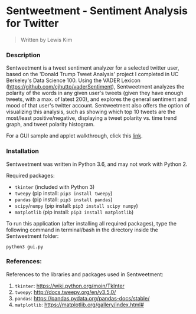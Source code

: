 # Sentweetment - Sentiment Analysis for Twitter
> Written by Lewis Kim

### Description

Sentweetment is a tweet sentiment analyzer for a selected twitter user, based on the 'Donald Trump Tweet Analysis' project I completed in UC Berkeley's Data Science 100. Using the VADER Lexicon (https://github.com/cjhutto/vaderSentiment), Sentweetment analyzes the polarity of the words in any given user's tweets (given they have enough tweets, with a max. of latest 200), and explores the general sentiment and mood of that user's twitter account. Sentweetment also offers the option of visualizing this analysis, such as showing which top 10 tweets are the most/least positive/negative, displaying a tweet polarity vs. time trend graph, and tweet polarity histogram.

For a GUI sample and applet walkthrough, click this [link](gui_sample/README.md).

### Installation

Sentweetment was written in Python 3.6, and may not work with Python 2.

Required packages:
- ``tkinter`` (included with Python 3)
- ``tweepy`` (pip install: ``pip3 install tweepy``)
- ``pandas`` (pip install: ``pip3 install pandas``)
- ``scipy``/``numpy`` (pip install: ``pip3 install scipy numpy``)
- ``matplotlib`` (pip install: ``pip3 install matplotlib``)

To run this application (after installing all required packages), type the following command in terminal/bash in the directory inside the Sentweetment folder:

```
python3 gui.py
```

### References:

References to the libraries and packages used in Sentweetment:

1) ``tkinter``: https://wiki.python.org/moin/TkInter
2) ``tweepy``: http://docs.tweepy.org/en/v3.5.0/
3) ``pandas``: https://pandas.pydata.org/pandas-docs/stable/
4) ``matplotlib``: https://matplotlib.org/gallery/index.html#